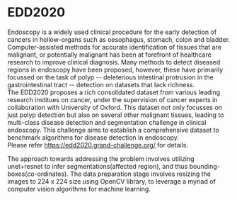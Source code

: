 # EDD2020  
Endoscopy is a widely used clinical procedure for the early detection of cancers in hollow-organs such as oesophagus, stomach, colon and bladder. Computer-assisted methods for accurate identification of tissues that are malignant, or potentially malignant has been at forefront of healthcare research to improve clinical diagnosis. Many methods to detect diseased regions in endoscopy have been proposed, however, these have primarily focussed on the task of polyp -- deleterious intestinal protrusion in the gastrointestinal tract -- detection on datasets that lack richness.  
The EDD2020 proposes a rich consolidated dataset from various leading research institues on cancer, under the supervision of cancer experts in collaboration with University of Oxford. This dataset not only focusses on just polyp detection but also on several other malignant tissues, leading to multi-class disease detection and segmentation challenge in clinical endoscopy. This challenge aims to establish a comprehensive dataset to benchmark algorithms for disease detection in endoscopy.  
Please refer https://edd2020.grand-challenge.org/  for details.


The approach towards addressing the problem involves utilizing unet+resnet to infer segmentations(affected region), and thus bounding-boxes(co-ordinates). The data preparation stage involves resizing the images to 224 x 224 size using OpenCV library, to leverage a myriad of computer vision algorithms for machine learning.
